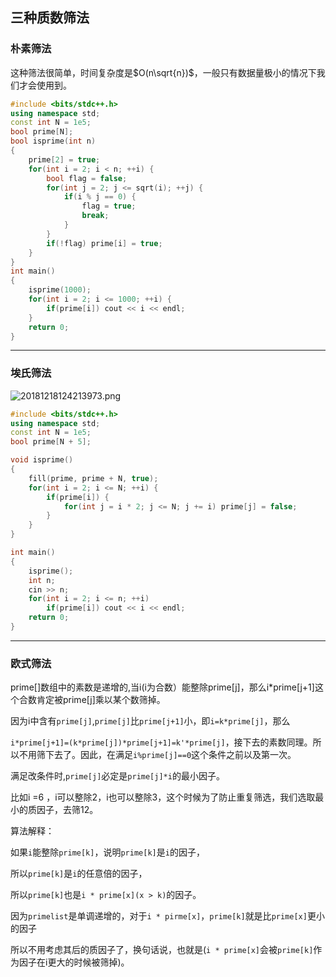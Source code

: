## 三种质数筛法

### 朴素筛法

这种筛法很简单，时间复杂度是$O(n\sqrt{n})$，一般只有数据量极小的情况下我们才会使用到。

```cpp
#include <bits/stdc++.h>
using namespace std;
const int N = 1e5;
bool prime[N];
bool isprime(int n)
{
    prime[2] = true;
    for(int i = 2; i < n; ++i) {
        bool flag = false;
        for(int j = 2; j <= sqrt(i); ++j) {
            if(i % j == 0) {
                flag = true;
                break;
            }
        }
        if(!flag) prime[i] = true;
    }
}
int main()
{
    isprime(1000);
    for(int i = 2; i <= 1000; ++i) {
        if(prime[i]) cout << i << endl;
    }
    return 0;
}
```

***

### 埃氏筛法

![20181218124213973.png](https://i.loli.net/2019/03/28/5c9c2294cd9fc.png)

```cpp
#include <bits/stdc++.h>
using namespace std;
const int N = 1e5;
bool prime[N + 5];

void isprime()
{
    fill(prime, prime + N, true);
    for(int i = 2; i <= N; ++i) {
        if(prime[i]) {
            for(int j = i * 2; j <= N; j += i) prime[j] = false;
        }
    }
}

int main()
{
    isprime();
    int n;
    cin >> n;
    for(int i = 2; i <= n; ++i)
        if(prime[i]) cout << i << endl;
    return 0;
}
```

***

### 欧式筛法

prime[]数组中的素数是递增的,当i(i为合数）能整除prime[j]，那么i*prime[j+1]这个合数肯定被prime[j]乘以某个数筛掉。

因为i中含有`prime[j]`,`prime[j]`比`prime[j+1]`小，即`i=k*prime[j]`，那么

`i*prime[j+1]=(k*prime[j])*prime[j+1]=k'*prime[j]`，接下去的素数同理。所以不用筛下去了。因此，在满足`i%prime[j]==0`这个条件之前以及第一次。

满足改条件时,`prime[j]`必定是`prime[j]*i`的最小因子。

比如i =6 ，i可以整除2，i也可以整除3，这个时候为了防止重复筛选，我们选取最小的质因子，去筛12。

算法解释：

如果`i`能整除`prime[k]`，说明`prime[k]`是`i`的因子，

所以`prime[k]`是`i`的任意倍的因子，

所以`prime[k]`也是`i * prime[x](x > k)`的因子。

因为`primelist`是单调递增的，对于`i * pirme[x]`，`prime[k]`就是比`prime[x]`更小的因子

所以不用考虑其后的质因子了，换句话说，也就是(`i * prime[x]`会被`prime[k]`作为因子在i更大的时候被筛掉)。

